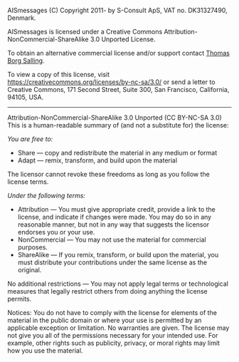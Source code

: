 AISmessages (C) Copyright 2011- by S-Consult ApS, VAT no. DK31327490, Denmark.

AISmessages is licensed under a Creative Commons Attribution-NonCommercial-ShareAlike 3.0 Unported License.

To obtain an alternative commercial license and/or support contact
[Thomas Borg Salling](mailto:tbsalling@tbsalling.dk?subject=[GitHub]%20AISmessages%20license).

To view a copy of this license, visit https://creativecommons.org/licenses/by-nc-sa/3.0/ or send a letter to Creative
Commons, 171 Second Street, Suite 300, San Francisco, California, 94105, USA.

-------------------------------------------------------------------------------------------------------------------------

Attribution-NonCommercial-ShareAlike 3.0 Unported (CC BY-NC-SA 3.0)
This is a human-readable summary of (and not a substitute for) the license:

*You are free to:*

* Share — copy and redistribute the material in any medium or format
* Adapt — remix, transform, and build upon the material

The licensor cannot revoke these freedoms as long as you follow the license terms.

*Under the following terms:*

* Attribution — You must give appropriate credit, provide a link to the license, and indicate if changes were made. You
  may do so in any reasonable manner, but not in any way that suggests the licensor endorses you or your use.
* NonCommercial — You may not use the material for commercial purposes.
* ShareAlike — If you remix, transform, or build upon the material, you must distribute your contributions under the
  same license as the original.

No additional restrictions — You may not apply legal terms or technological measures that legally restrict others from
doing anything the license permits.

Notices:
You do not have to comply with the license for elements of the material in the public domain or where your use is
permitted by an applicable exception or limitation. No warranties are given. The license may not give you all of the
permissions necessary for your intended use. For example, other rights such as publicity, privacy, or moral rights may
limit how you use the material.